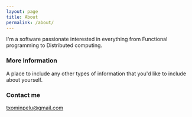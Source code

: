 ```yaml
---
layout: page
title: About
permalink: /about/
---
```


I'm a software passionate interested in everything from Functional
programming to Distributed computing.


### More Information

A place to include any other types of information that you'd like to include about yourself. 

### Contact me

[txominpelu@gmail.com](mailto:txominpelu@gmail.com)
